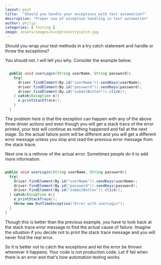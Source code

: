 ```yaml
---
layout: post
title:  "Should you handle your exceptions with test automation?"
description: "Proper use of exception handling in test automation"
author: philip
categories: [ Testing ]
image: assets/images/exceptionstrycatch.jpg
---
```


Should you wrap your test methods in a try catch statement and handle or throw the exceptions? 

You should not. I will tell you why. Consider the example below. 

```java

  public void userLogin(String userName, String password){
    try{
      driver.findElement(By.id("userName")).sendKeys(userName);
      driver.findElement(By.id("password")).sendKeys(password);
      driver.findElement(By.id("submitButton")).click();
    } catch(Exception e){
      e.printStackTrace();
    }
  }

  ```

  The problem here is that the exception can happen with any of the above three driver actions and even though you will get a stack trace of the error printed, your test will continue as nothing happened and fail at the next stage. So the actual failure point will be different and you will get a different error message unless you stop and read the previous error message from the stack trace. 

  Next one is a rethrow of the actual error. Sometimes people do it to add more information. 


  ```java

  public void userLogin(String userName, String password){
    try{
      driver.findElement(By.id("userName")).sendKeys(userName);
      driver.findElement(By.id("password")).sendKeys(password);
      driver.findElement(By.id("submitButton")).click();
    } catch(Exception e){
      e.printStackTrace();
      throw new RunTimeException("Error with userLogin");
    }
  }

``` 

Though this is better than the previous example, you have to look back at the stack trace error message to find the actual cause of failure. Imagine the situation if you decide not to print the stack trace message and you will never find the real error. 

So it is better not to catch the exceptions and let the error be thrown whenever it happens. Your code is not production code. Let if fail when there is an error and that's how automation testing works. 




